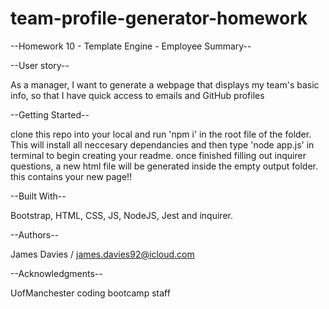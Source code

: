 # team-profile-generator-homework

--Homework 10 -  Template Engine - Employee Summary--


--User story--

As a manager,
I want to generate a webpage that displays my team's basic info,
so that I have quick access to emails and GitHub profiles



--Getting Started--

clone this repo into your local and run 'npm i' in the root file of the folder. 
This will install all neccesary dependancies and then type 'node app.js' in terminal to begin creating your readme.
once finished filling out inquirer questions, a new html file will be generated inside the empty output folder.
this contains your new page!!

--Built With--

Bootstrap, HTML, CSS, JS, NodeJS, Jest and inquirer.

--Authors--

James Davies / james.davies92@icloud.com

--Acknowledgments--

UofManchester  coding bootcamp staff
